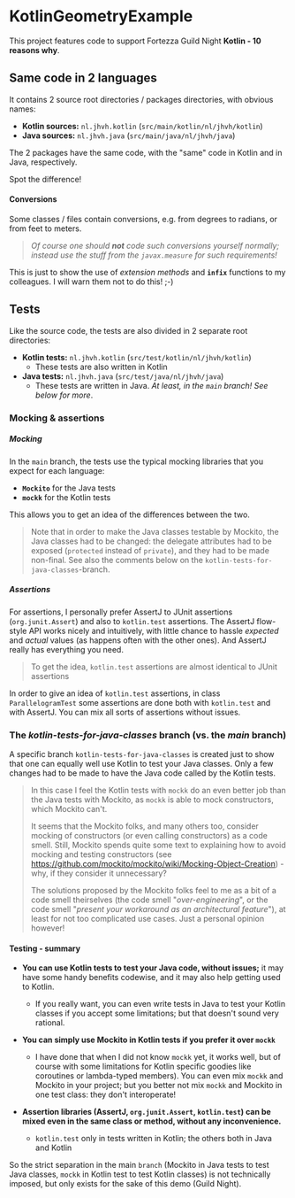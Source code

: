 # KotlinGeometryExample

This project features code to support Fortezza Guild Night **Kotlin - 10 reasons why**.

## Same code in 2 languages
It contains 2 source root directories / packages directories, with obvious names:
* **Kotlin sources:** `nl.jhvh.kotlin` (`src/main/kotlin/nl/jhvh/kotlin`)
* **Java sources:** `nl.jhvh.java` (`src/main/java/nl/jhvh/java`)

The 2 packages have the same code, with the "same" code in Kotlin and in Java, respectively.

Spot the difference!

#### Conversions
Some classes / files contain conversions, e.g. from degrees to radians, or from feet to meters.
> *Of course one should **not** code such conversions yourself normally; instead use the stuff from
> the `javax.measure` for such requirements!*

This is just to show the use of *extension methods* and **`infix`** functions to my colleagues.
I will warn them not to do this! ;-)

## Tests
Like the source code, the tests are also divided in 2 separate root directories:
* **Kotlin tests:** `nl.jhvh.kotlin` (`src/test/kotlin/nl/jhvh/kotlin`)
    * These tests are also written in Kotlin
* **Java tests:** `nl.jhvh.java` (`src/test/java/nl/jhvh/java`)
    * These tests are written in Java.
      *At least, in the `main` branch! See below for more*.

### Mocking & assertions
##### Mocking
In the `main` branch, the tests use the typical mocking libraries that you expect for each language:
* **`Mockito`** for the Java tests
* **`mockk`** for the Kotlin tests

This allows you to get an idea of the differences between the two.
> Note that in order to make the Java classes testable by Mockito, the Java classes had to be changed:
> the delegate attributes had to be exposed (`protected` instead of `private`), and they had to be made non-final.
> See also the comments below on the `kotlin-tests-for-java-classes`-branch.

##### Assertions
For assertions, I personally prefer AssertJ to JUnit assertions (`org.junit.Assert`) and also to `kotlin.test` assertions.
The AssertJ flow-style API works nicely and intuitively, with little chance to hassle *expected* and *actual* values
(as happens often with the other ones). And AssertJ really has everything you need.
> To get the idea, `kotlin.test` assertions are almost identical to JUnit assertions

In order to give an idea of `kotlin.test` assertions, in class `ParallelogramTest` some assertions are done both with `kotlin.test`
and with AssertJ. You can mix all sorts of assertions without issues.

### The *kotlin-tests-for-java-classes* branch (vs. the *main* branch)
A specific branch `kotlin-tests-for-java-classes` is created just to show that one can equally well use Kotlin to test your Java classes.
Only a few changes had to be made to have the Java code called by the Kotlin tests. 
> In this case I feel the Kotlin tests with `mockk` do an even better job than the Java tests with Mockito, as `mockk` is able to mock constructors,
> which Mockito can't.
> 
> It seems that the Mockito folks, and many others too, consider mocking of constructors (or even calling constructors) as a code smell.
> Still, Mockito spends quite some text to explaining how to avoid mocking and testing constructors (see
> https://github.com/mockito/mockito/wiki/Mocking-Object-Creation) - why, if they consider it unnecessary?
> 
> The solutions proposed by the Mockito folks feel to me as a bit of a code smell theirselves (the code smell "*over-engineering*",
> or the code smell "*present your workaround as an architectural feature*"), at least for not too complicated use cases.
> Just a personal opinion however!
> 

#### Testing - summary
* **You can use Kotlin tests to test your Java code, without issues;** it may have some handy benefits codewise, and it may also help getting used to Kotlin.
    * If you really want, you can even write tests in Java to test your Kotlin classes if you accept some limitations; but that doesn't sound very rational.

* **You can simply use Mockito in Kotlin tests if you prefer it over `mockk`**
    * I have done that when I did not know `mockk` yet, it works well, but of course with some limitations for Kotlin specific goodies like coroutines or lambda-typed members).
  You can even mix `mockk` and Mockito in your project; but you better not mix `mockk` and Mockito in one test class: they don't interoperate!
* **Assertion libraries (AssertJ, `org.junit.Assert`, `kotlin.test`) can be mixed even in the same class or method, without any inconvenience.**
    * `kotlin.test` only in tests written in Kotlin; the others both in Java and Kotlin

So the strict separation in the main `branch` (Mockito in Java tests to test Java classes, `mockk` in Kotlin test to test Kotlin classes)
is not technically imposed, but only exists for the sake of this demo (Guild Night).
